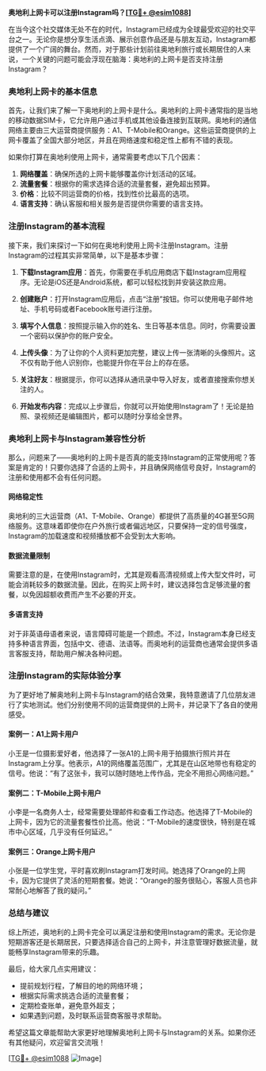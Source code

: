 **奥地利上网卡可以注册Instagram吗？[[TG💪+ @esim1088](https://t.me/s/esim1088)]**

在当今这个社交媒体无处不在的时代，Instagram已经成为全球最受欢迎的社交平台之一。无论你是想分享生活点滴、展示创意作品还是与朋友互动，Instagram都提供了一个广阔的舞台。然而，对于那些计划前往奥地利旅行或长期居住的人来说，一个关键的问题可能会浮现在脑海：奥地利的上网卡是否支持注册Instagram？

### **奥地利上网卡的基本信息**

首先，让我们来了解一下奥地利的上网卡是什么。奥地利的上网卡通常指的是当地的移动数据SIM卡，它允许用户通过手机或其他设备连接到互联网。奥地利的通信网络主要由三大运营商提供服务：A1、T-Mobile和Orange。这些运营商提供的上网卡覆盖了全国大部分地区，并且在网络速度和稳定性上都有不错的表现。

如果你打算在奥地利使用上网卡，通常需要考虑以下几个因素：

1. **网络覆盖**：确保所选的上网卡能够覆盖你计划活动的区域。
2. **流量套餐**：根据你的需求选择合适的流量套餐，避免超出预算。
3. **价格**：比较不同运营商的价格，找到性价比最高的选项。
4. **语言支持**：确认客服和相关服务是否提供你需要的语言支持。

### **注册Instagram的基本流程**

接下来，我们来探讨一下如何在奥地利使用上网卡注册Instagram。注册Instagram的过程其实非常简单，以下是基本步骤：

1. **下载Instagram应用**：首先，你需要在手机应用商店下载Instagram应用程序。无论是iOS还是Android系统，都可以轻松找到并安装这款应用。
   
2. **创建账户**：打开Instagram应用后，点击“注册”按钮。你可以使用电子邮件地址、手机号码或者Facebook账号进行注册。

3. **填写个人信息**：按照提示输入你的姓名、生日等基本信息。同时，你需要设置一个密码以保护你的账户安全。

4. **上传头像**：为了让你的个人资料更加完整，建议上传一张清晰的头像照片。这不仅有助于他人识别你，也能提升你在平台上的存在感。

5. **关注好友**：根据提示，你可以选择从通讯录中导入好友，或者直接搜索你想关注的人。

6. **开始发布内容**：完成以上步骤后，你就可以开始使用Instagram了！无论是拍照、录视频还是编辑图片，都可以随时分享给全世界。

### **奥地利上网卡与Instagram兼容性分析**

那么，问题来了——奥地利的上网卡是否真的能支持Instagram的正常使用呢？答案是肯定的！只要你选择了合适的上网卡，并且确保网络信号良好，Instagram的注册和使用都不会有任何问题。

#### **网络稳定性**
奥地利的三大运营商（A1、T-Mobile、Orange）都提供了高质量的4G甚至5G网络服务。这意味着即使你在户外旅行或者偏远地区，只要保持一定的信号强度，Instagram的加载速度和视频播放都不会受到太大影响。

#### **数据流量限制**
需要注意的是，在使用Instagram时，尤其是观看高清视频或上传大型文件时，可能会消耗较多的数据流量。因此，在购买上网卡时，建议选择包含足够流量的套餐，以免因超额收费而产生不必要的开支。

#### **多语言支持**
对于非英语母语者来说，语言障碍可能是一个顾虑。不过，Instagram本身已经支持多种语言界面，包括中文、德语、法语等。而奥地利的运营商也通常会提供多语言客服支持，帮助用户解决各种问题。

### **注册Instagram的实际体验分享**

为了更好地了解奥地利上网卡与Instagram的结合效果，我特意邀请了几位朋友进行了实地测试。他们分别使用不同的运营商提供的上网卡，并记录下了各自的使用感受。

#### **案例一：A1上网卡用户**
小王是一位摄影爱好者，他选择了一张A1的上网卡用于拍摄旅行照片并在Instagram上分享。他表示，A1的网络覆盖范围广，尤其是在山区地带也有稳定的信号。他说：“有了这张卡，我可以随时随地上传作品，完全不用担心网络问题。”

#### **案例二：T-Mobile上网卡用户**
小李是一名商务人士，经常需要处理邮件和查看工作动态。他选择了T-Mobile的上网卡，因为它的流量套餐性价比高。他说：“T-Mobile的速度很快，特别是在城市中心区域，几乎没有任何延迟。”

#### **案例三：Orange上网卡用户**
小张是一位学生党，平时喜欢刷Instagram打发时间。她选择了Orange的上网卡，因为它提供了灵活的短期套餐。她说：“Orange的服务很贴心，客服人员也非常耐心地解答了我的疑问。”

### **总结与建议**

综上所述，奥地利的上网卡完全可以满足注册和使用Instagram的需求。无论你是短期游客还是长期居民，只要选择适合自己的上网卡，并注意管理好数据流量，就能畅享Instagram带来的乐趣。

最后，给大家几点实用建议：
- 提前规划行程，了解目的地的网络环境；
- 根据实际需求挑选合适的流量套餐；
- 定期检查账单，避免意外超支；
- 如果遇到问题，及时联系运营商客服寻求帮助。

希望这篇文章能帮助大家更好地理解奥地利上网卡与Instagram的关系。如果你还有其他疑问，欢迎留言交流哦！

[[TG💪+ @esim1088](https://t.me/s/esim1088) ![Image](https://i.postimg.cc/4NQfJmqS/Snipaste-2025-05-13-00-14-12.png)]